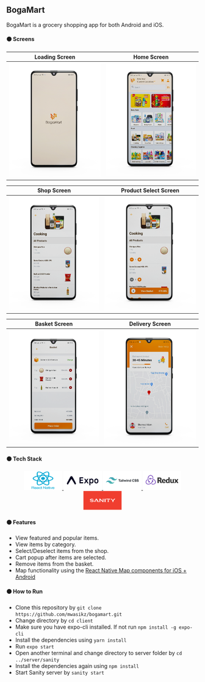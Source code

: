 ## BogaMart
BogaMart is a grocery shopping app for both Android and iOS. 
#### :orange_circle: Screens

Loading Screen             |  Home Screen
:-------------------------:|:-------------------------:
<img src="https://github.com/mwasikz/bogamart/blob/main/ScreenShots/Loading_Screen.png" width="600"> | <img src="https://github.com/mwasikz/bogamart/blob/main/ScreenShots/Home_Screen.png" width="600">

Shop Screen             |  Product Select Screen
:-------------------------:|:-------------------------:
<img src="https://github.com/mwasikz/bogamart/blob/main/ScreenShots/Shop_Screen.png" width="600"> | <img src="https://github.com/mwasikz/bogamart/blob/main/ScreenShots/Product_Select_Screen.png" width="600">

Basket Screen             |  Delivery Screen
:-------------------------:|:-------------------------:
<img src="https://github.com/mwasikz/bogamart/blob/main/ScreenShots/Basket_Screen.png" width="600">| <img src="https://github.com/mwasikz/bogamart/blob/main/ScreenShots/Delivery_Screen.png" width="600">

#### :orange_circle: Tech Stack

<p align="center">
  <a href="https://reactnative.dev/">
  <img src="https://github.com/mwasikz/bogamart/blob/main/ScreenShots/React_Native.png" width="100" />
  </a>
  <a href="https://expo.dev/">
  <img src="https://github.com/mwasikz/bogamart/blob/main/ScreenShots/Expo_Logo.png" width="100" /> 
  </a>
  <a href="https://tailwindcss.com/">
  <img src="https://github.com/mwasikz/bogamart/blob/main/ScreenShots/Tailwind.png" width="100" />
  </a>
  <a href="https://redux.js.org/">
  <img src="https://github.com/mwasikz/bogamart/blob/main/ScreenShots/Redux.png" width="100" />
  </a>
  <a href="https://www.sanity.io/">
  <img src="https://github.com/mwasikz/bogamart/blob/main/ScreenShots/Sanity_R.png" width="100" />
  </a>
</p>


#### :orange_circle: Features
- View featured and popular items.
- View items by category.
- Select/Deselect items from the shop.
- Cart popup after items are selected.
- Remove items from the basket.
- Map functionality using the <a href="https://github.com/react-native-maps/react-native-maps">React Native Map components for iOS + Android</a>

#### :orange_circle: How to Run
- Clone this repository by `git clone https://github.com/mwasikz/bogamart.git `
- Change directory by `cd client`
- Make sure you have expo-cli installed. If not run `npm install -g expo-cli`
- Install the dependencies using `yarn install`
- Run `expo start`
- Open another terminal and change directory to server folder by `cd ../server/sanity`
- Install the dependencies again using `npm install`
- Start Sanity server by `sanity start`
